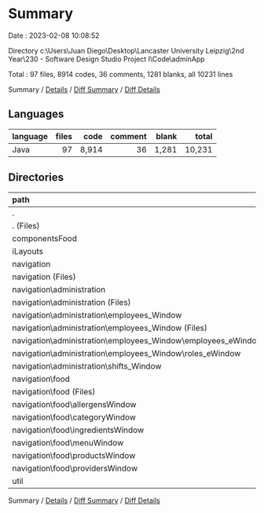 # Summary

Date : 2023-02-08 10:08:52

Directory c:\\Users\\Juan Diego\\Desktop\\Lancaster University Leipzig\\2nd Year\\230 - Software Design Studio Project I\\Code\\adminApp

Total : 97 files,  8914 codes, 36 comments, 1281 blanks, all 10231 lines

Summary / [Details](details.md) / [Diff Summary](diff.md) / [Diff Details](diff-details.md)

## Languages
| language | files | code | comment | blank | total |
| :--- | ---: | ---: | ---: | ---: | ---: |
| Java | 97 | 8,914 | 36 | 1,281 | 10,231 |

## Directories
| path | files | code | comment | blank | total |
| :--- | ---: | ---: | ---: | ---: | ---: |
| . | 97 | 8,914 | 36 | 1,281 | 10,231 |
| . (Files) | 1 | 6 | 0 | 1 | 7 |
| componentsFood | 9 | 286 | 0 | 83 | 369 |
| iLayouts | 4 | 43 | 0 | 16 | 59 |
| navigation | 79 | 8,415 | 36 | 1,128 | 9,579 |
| navigation (Files) | 1 | 42 | 0 | 9 | 51 |
| navigation\\administration | 22 | 2,098 | 13 | 292 | 2,403 |
| navigation\\administration (Files) | 1 | 48 | 2 | 9 | 59 |
| navigation\\administration\\employees_Window | 14 | 1,190 | 1 | 183 | 1,374 |
| navigation\\administration\\employees_Window (Files) | 2 | 371 | 1 | 34 | 406 |
| navigation\\administration\\employees_Window\\employees_eWindow | 6 | 451 | 0 | 82 | 533 |
| navigation\\administration\\employees_Window\\roles_eWindow | 6 | 368 | 0 | 67 | 435 |
| navigation\\administration\\shifts_Window | 7 | 860 | 10 | 100 | 970 |
| navigation\\food | 56 | 6,275 | 23 | 827 | 7,125 |
| navigation\\food (Files) | 1 | 69 | 0 | 9 | 78 |
| navigation\\food\\allergensWindow | 9 | 820 | 4 | 117 | 941 |
| navigation\\food\\categoryWindow | 7 | 658 | 3 | 85 | 746 |
| navigation\\food\\ingredientsWindow | 11 | 1,442 | 6 | 179 | 1,627 |
| navigation\\food\\menuWindow | 10 | 1,189 | 1 | 160 | 1,350 |
| navigation\\food\\productsWindow | 11 | 1,600 | 5 | 200 | 1,805 |
| navigation\\food\\providersWindow | 7 | 497 | 4 | 77 | 578 |
| util | 4 | 164 | 0 | 53 | 217 |

Summary / [Details](details.md) / [Diff Summary](diff.md) / [Diff Details](diff-details.md)